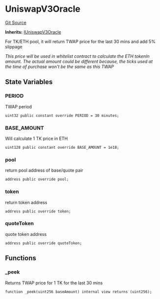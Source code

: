# UniswapV3Oracle
[Git Source](https://github.com/KYRDTeam/ilo-contracts/blob/af88dd9b3e8283ab97b6c9511aeb7bb607e3649d/src/base/UniswapV3Oracle.sol)

**Inherits:**
[IUniswapV3Oracle](/src/interfaces/IUniswapV3Oracle.sol/interface.IUniswapV3Oracle.md)

For TK/ETH pool, it will return TWAP price for the last 30 mins and add 5% slippage

*This price will be used in whitelist contract to calculate the ETH tokenIn amount.
The actual amount could be different because, the ticks used at the time of purchase won't be the same as this TWAP*


## State Variables
### PERIOD
TWAP period


```solidity
uint32 public constant override PERIOD = 30 minutes;
```


### BASE_AMOUNT
Will calculate 1 TK price in ETH


```solidity
uint128 public constant override BASE_AMOUNT = 1e18;
```


### pool
return pool address of base/quote pair


```solidity
address public override pool;
```


### token
return token address


```solidity
address public override token;
```


### quoteToken
quote token address


```solidity
address public override quoteToken;
```


## Functions
### _peek

Returns TWAP price for 1 TK for the last 30 mins


```solidity
function _peek(uint256 baseAmount) internal view returns (uint256);
```

